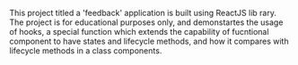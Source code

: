 This project titled a 'feedback' application is built using ReactJS lib rary. The project is for educational purposes only, and demonstartes the usage of hooks, a special function which extends the capability of fucntional component to have states and lifecycle methods, and how it compares with lifecycle methods in a class components.
